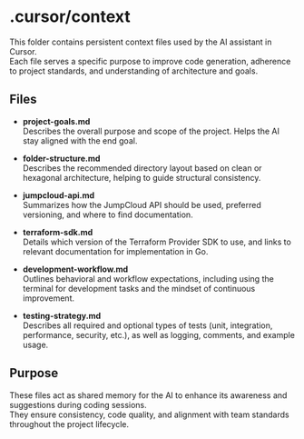 # .cursor/context

This folder contains persistent context files used by the AI assistant in Cursor.  
Each file serves a specific purpose to improve code generation, adherence to project standards, and understanding of architecture and goals.

## Files

- **project-goals.md**  
  Describes the overall purpose and scope of the project. Helps the AI stay aligned with the end goal.

- **folder-structure.md**  
  Describes the recommended directory layout based on clean or hexagonal architecture, helping to guide structural consistency.

- **jumpcloud-api.md**  
  Summarizes how the JumpCloud API should be used, preferred versioning, and where to find documentation.

- **terraform-sdk.md**  
  Details which version of the Terraform Provider SDK to use, and links to relevant documentation for implementation in Go.

- **development-workflow.md**  
  Outlines behavioral and workflow expectations, including using the terminal for development tasks and the mindset of continuous improvement.

- **testing-strategy.md**  
  Describes all required and optional types of tests (unit, integration, performance, security, etc.), as well as logging, comments, and example usage.

## Purpose

These files act as shared memory for the AI to enhance its awareness and suggestions during coding sessions.  
They ensure consistency, code quality, and alignment with team standards throughout the project lifecycle.
